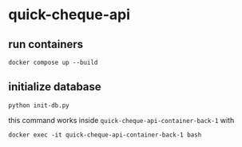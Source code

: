 # quick-cheque-api

## run containers
```console
docker compose up --build
```

## initialize database
```console
python init-db.py
```
this command works inside `quick-cheque-api-container-back-1` with
```
docker exec -it quick-cheque-api-container-back-1 bash
```
